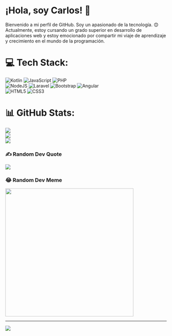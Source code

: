# ¡Hola, soy Carlos! 👋

Bienvenido a mi perfil de GitHub. Soy un apasionado de la tecnología. 😊 <br>
Actualmente, estoy cursando un grado superior en desarrollo de aplicaciones web y estoy emocionado por compartir mi viaje de aprendizaje y crecimiento en el mundo de la programación.


# 💻 Tech Stack:
![Kotlin](https://img.shields.io/badge/kotlin-%237F52FF.svg?style=for-the-badge&logo=kotlin&logoColor=white) 
![JavaScript](https://img.shields.io/badge/javascript-%23323330.svg?style=for-the-badge&logo=javascript&logoColor=%23F7DF1E)
![PHP](https://img.shields.io/badge/php-%23777BB4.svg?style=for-the-badge&logo=php&logoColor=white) <br>
![NodeJS](https://img.shields.io/badge/node.js-6DA55F?style=for-the-badge&logo=node.js&logoColor=white) 
![Laravel](https://img.shields.io/badge/laravel-%23FF2D20.svg?style=for-the-badge&logo=laravel&logoColor=white) 
![Bootstrap](https://img.shields.io/badge/bootstrap-%238511FA.svg?style=for-the-badge&logo=bootstrap&logoColor=white) 
![Angular](https://img.shields.io/badge/angular-%23DD0031.svg?style=for-the-badge&logo=angular&logoColor=white) <br>
![HTML5](https://img.shields.io/badge/html5-%23E34F26.svg?style=for-the-badge&logo=html5&logoColor=white) 
![CSS3](https://img.shields.io/badge/css3-%231572B6.svg?style=for-the-badge&logo=css3&logoColor=white) 

# 📊 GitHub Stats:
![](https://github-readme-stats.vercel.app/api?username=carlosfzp&theme=dark&hide_border=true&include_all_commits=false&count_private=false)<br/>
![](https://github-readme-streak-stats.herokuapp.com/?user=carlosfzp&theme=dark&hide_border=true)<br/>
![](https://github-readme-stats.vercel.app/api/top-langs/?username=carlosfzp&theme=dark&hide_border=true&include_all_commits=false&count_private=false&layout=compact)

### ✍️ Random Dev Quote
![](https://quotes-github-readme.vercel.app/api?type=horizontal&theme=dark)

### 😂 Random Dev Meme
<img src='https://randommeme-five.vercel.app/' style="height: 400px;"/>

---
[![](https://visitcount.itsvg.in/api?id=carlosfzp&icon=0&color=0)](https://visitcount.itsvg.in)

<!-- Proudly created with GPRM ( https://gprm.itsvg.in ) -->
